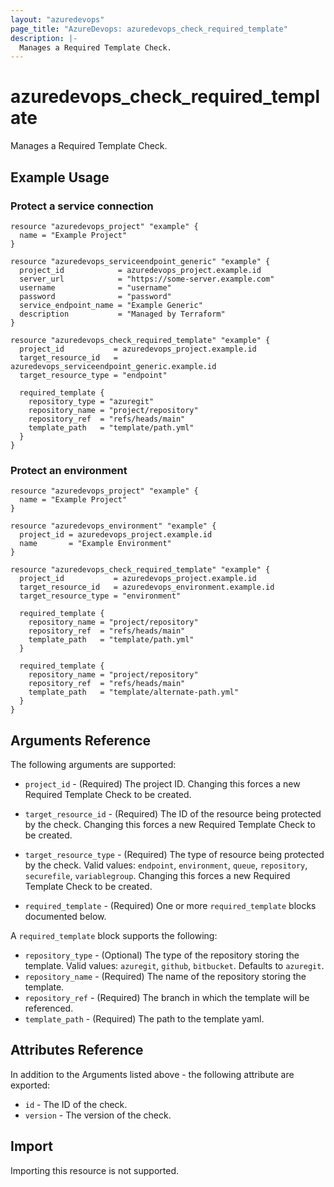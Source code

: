 ```yaml
---
layout: "azuredevops"
page_title: "AzureDevops: azuredevops_check_required_template"
description: |-
  Manages a Required Template Check.
---
```


# azuredevops_check_required_template

Manages a Required Template Check.

## Example Usage

### Protect a service connection

```hcl
resource "azuredevops_project" "example" {
  name = "Example Project"
}

resource "azuredevops_serviceendpoint_generic" "example" {
  project_id            = azuredevops_project.example.id
  server_url            = "https://some-server.example.com"
  username              = "username"
  password              = "password"
  service_endpoint_name = "Example Generic"
  description           = "Managed by Terraform"
}

resource "azuredevops_check_required_template" "example" {
  project_id           = azuredevops_project.example.id
  target_resource_id   = azuredevops_serviceendpoint_generic.example.id
  target_resource_type = "endpoint"

  required_template {
    repository_type = "azuregit"
    repository_name = "project/repository"
    repository_ref  = "refs/heads/main"
    template_path   = "template/path.yml"
  }
}
```

### Protect an environment

```hcl
resource "azuredevops_project" "example" {
  name = "Example Project"
}

resource "azuredevops_environment" "example" {
  project_id = azuredevops_project.example.id
  name       = "Example Environment"
}

resource "azuredevops_check_required_template" "example" {
  project_id           = azuredevops_project.example.id
  target_resource_id   = azuredevops_environment.example.id
  target_resource_type = "environment"

  required_template {
    repository_name = "project/repository"
    repository_ref  = "refs/heads/main"
    template_path   = "template/path.yml"
  }

  required_template {
    repository_name = "project/repository"
    repository_ref  = "refs/heads/main"
    template_path   = "template/alternate-path.yml"
  }
}
```

## Arguments Reference

The following arguments are supported:

* `project_id` - (Required) The project ID. Changing this forces a new Required Template Check to be created.

* `target_resource_id` - (Required) The ID of the resource being protected by the check. Changing this forces a new Required Template Check to be created.

* `target_resource_type` - (Required) The type of resource being protected by the check. Valid values: `endpoint`, `environment`, `queue`, `repository`, `securefile`, `variablegroup`. Changing this forces a new Required Template Check to be created.

* `required_template` - (Required) One or more `required_template` blocks documented below.

A `required_template` block supports the following:

- `repository_type` - (Optional) The type of the repository storing the template. Valid values: `azuregit`, `github`, `bitbucket`. Defaults to `azuregit`.
- `repository_name` - (Required) The name of the repository storing the template.
- `repository_ref` - (Required) The branch in which the template will be referenced.
- `template_path` - (Required) The path to the template yaml.

## Attributes Reference

In addition to the Arguments listed above - the following attribute are exported:

* `id` - The ID of the check.
* `version` - The version of the check.

## Import

Importing this resource is not supported.
